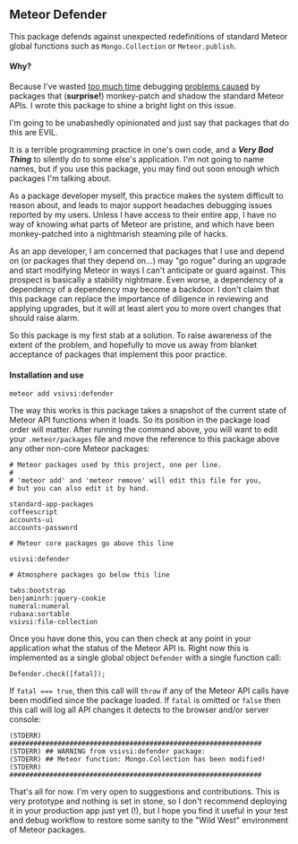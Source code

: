 ## Meteor Defender

This package defends against unexpected redefinitions of standard Meteor
global functions such as `Mongo.Collection` or `Meteor.publish`.

#### Why?

Because I've wasted [too much time](https://github.com/vsivsi/meteor-job-collection/issues/58#issuecomment-72272402) debugging [problems caused](https://github.com/vsivsi/meteor-file-sample-app/issues/2#issuecomment-120780592) by packages
that (**surprise!**) monkey-patch and shadow the standard Meteor APIs.  I wrote this
package to shine a bright light on this issue.

I'm going to be unabashedly opinionated and just say that packages that do this are EVIL.

It is a terrible programming practice in one's own code, and a ***Very Bad Thing***
to silently do to some else's application. I'm not going to name names, but if you use
this package, you may find out soon enough which packages I'm talking about.

As a package developer myself, this practice makes the system difficult to reason about,
and leads to major support headaches debugging issues reported by my users. Unless I
have access to their entire app, I have no way of knowing what parts of Meteor are
pristine, and which have been monkey-patched into a nightmarish steaming pile of hacks.

As an app developer, I am concerned that packages that I use and depend on (or packages that they
depend on...) may "go rogue" during an upgrade and start modifying Meteor in ways I can't
anticipate or guard against. This prospect is basically a stability nightmare. Even worse,
a dependency of a dependency of a dependency may become a backdoor. I don't claim that this
package can replace the importance of diligence in reviewing and applying upgrades, but it
will at least alert you to more overt changes that should raise alarm.

So this package is my first stab at a solution. To raise awareness of the extent of the problem,
and hopefully to move us away from blanket acceptance of packages that implement this poor practice.

#### Installation and use

```
meteor add vsivsi:defender
```

The way this works is this package takes a snapshot of the current state of Meteor API
functions when it loads. So its position in the package load order will matter. After running the
command above, you will want to edit your `.meteor/packages` file and move the reference to
this package above any other non-core Meteor packages:

```
# Meteor packages used by this project, one per line.
#
# 'meteor add' and 'meteor remove' will edit this file for you,
# but you can also edit it by hand.

standard-app-packages
coffeescript
accounts-ui
accounts-password

# Meteor core packages go above this line

vsivsi:defender

# Atmosphere packages go below this line

twbs:bootstrap
benjaminrh:jquery-cookie
numeral:numeral
rubaxa:sortable
vsivsi:file-collection
```

Once you have done this, you can then check at any point in your application what the status
of the Meteor API is. Right now this is implemented as a single global object `Defender` with a single
function call:

`Defender.check([fatal]);`

If `fatal === true`, then this call will `throw` if any of the Meteor API calls have been modified
since the package loaded. If `fatal` is omitted or `false` then this call will log all API changes it
detects to the browser and/or server console:

```
(STDERR) ###############################################################
(STDERR) ## WARNING from vsivsi:defender package:
(STDERR) ## Meteor function: Mongo.Collection has been modified!
(STDERR) ###############################################################
```

That's all for now. I'm very open to suggestions and contributions. This is very prototype and nothing is
set in stone, so I don't recommend deploying it in your production app just yet (!), but I hope you find it
useful in your test and debug workflow to restore some sanity to the "Wild West" environment of
Meteor packages.
